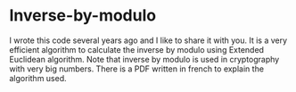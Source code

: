 # Inverse-by-modulo
I wrote this code several years ago and I like to share it with you.
It is a very efficient algorithm to calculate the inverse by modulo using Extended Euclidean algorithm. 
Note that inverse by modulo is used in cryptography with very big numbers.
There is a PDF written in french to explain the algorithm used.
